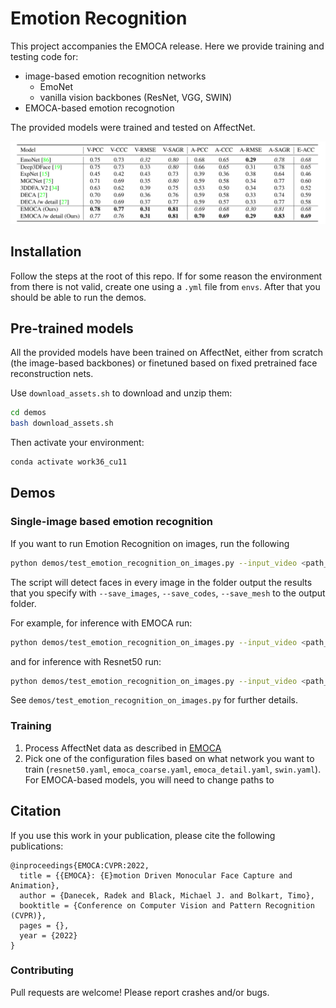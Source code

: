 # Emotion Recognition 

This project accompanies the EMOCA release. Here we provide training and testing code for: 
- image-based emotion recognition networks 
    - EmoNet 
    - vanilla vision backbones (ResNet, VGG, SWIN)
- EMOCA-based emotion recognotion 

The provided models were trained and tested on AffectNet.

 ![emotion_recog](emotion_recognition.png)

## Installation 
Follow the steps at the root of this repo. If for some reason the environment from there is not valid, create one using a `.yml` file from `envs`. After that you should be able to run the demos. 

## Pre-trained models 
All the provided models have been trained on AffectNet, either from scratch (the image-based backbones) or finetuned based on fixed pretrained face reconstruction nets. 

Use `download_assets.sh` to download and unzip them: 
```bash
cd demos 
bash download_assets.sh
```

Then activate your environment: 
```bash
conda activate work36_cu11
```


## Demos 

### Single-image based emotion recognition 

If you want to run Emotion Recognition on images, run the following
```bash 
python demos/test_emotion_recognition_on_images.py --input_video <path_to_images> --output_folder <set_your_output_path>  --modeltype (image|3dmm) --model_name (ResNet50|SWIN-B|EMOCA-emorec|EMOCA_detail-emorec)
```
The script will detect faces in every image in the folder output the results that you specify with `--save_images`, `--save_codes`, `--save_mesh` to the output folder. 

For example, for inference with EMOCA run: 
```bash 
python demos/test_emotion_recognition_on_images.py --input_video <path_to_images> --output_folder <set_your_output_path>  --modeltype 3dmm --model_name EMOCA-emorec
```

and for inference with Resnet50 run: 
```bash 
python demos/test_emotion_recognition_on_images.py --input_video <path_to_images> --output_folder <set_your_output_path>  --modeltype image --model_name ResNet50
```


See `demos/test_emotion_recognition_on_images.py` for further details.

<!-- ### Video-based emotion recognition  -->


### Training 
1. Process AffectNet data as described in [EMOCA](../EMOCA)
2. Pick one of the configuration files based on what network you want to train (`resnet50.yaml`, `emoca_coarse.yaml`, `emoca_detail.yaml`, `swin.yaml`). For EMOCA-based models, you will need to change paths to 

## Citation 
If you use this work in your publication, please cite the following publications: 
```
@inproceedings{EMOCA:CVPR:2022,
  title = {{EMOCA}: {E}motion Driven Monocular Face Capture and Animation},
  author = {Danecek, Radek and Black, Michael J. and Bolkart, Timo},
  booktitle = {Conference on Computer Vision and Pattern Recognition (CVPR)},
  pages = {},
  year = {2022}
}
```

### Contributing 
Pull requests are welcome! Please report crashes and/or bugs.